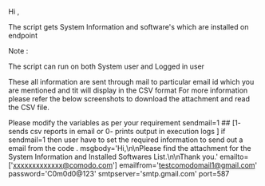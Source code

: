 Hi ,

The script gets System Information and software's which are installed on endpoint

Note :

The script can run on both System user and Logged in user

These all information are sent through mail to particular email id which you are mentioned and tit will display in the CSV format
For more information please refer the below screenshots to download the attachment and read the CSV file.

Please modify the variables as per your requirement 
sendmail=1 ## [1- sends csv reports in email or 0- prints output in execution logs ] if sendmail=1 then user have to set the required information to send out a
email from the code .
msgbody='Hi,\n\nPlease find the attachment for the System Information and Installed Softwares List.\n\nThank you.'
emailto=['xxxxxxxxxxxxx@comodo.com']
emailfrom='testcomodomail1@gmail.com'
password='C0m0d0@123'
smtpserver='smtp.gmail.com'
port=587